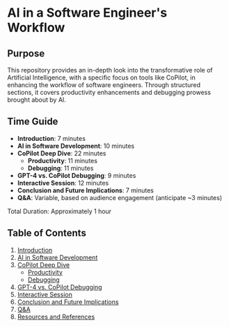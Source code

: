 # AI in a Software Engineer's Workflow

## Purpose

This repository provides an in-depth look into the transformative role of Artificial Intelligence, with a specific focus on tools like CoPilot, in enhancing the workflow of software engineers. Through structured sections, it covers productivity enhancements and debugging prowess brought about by AI.

## Time Guide

- **Introduction**: 7 minutes
- **AI in Software Development**: 10 minutes
- **CoPilot Deep Dive**: 22 minutes
  - **Productivity**: 11 minutes
  - **Debugging**: 11 minutes
- **GPT-4 vs. CoPilot Debugging**: 9 minutes
- **Interactive Session**: 12 minutes
- **Conclusion and Future Implications**: 7 minutes
- **Q&A**: Variable, based on audience engagement (anticipate ~3 minutes)

Total Duration: Approximately 1 hour

## Table of Contents

1. [Introduction](./Introduction/README.md)
2. [AI in Software Development](./AI_in_Software_Development/AI_Benefits.md)
3. [CoPilot Deep Dive](./CoPilot_Deep_Dive)
    - [Productivity](./CoPilot_Deep_Dive/Productivity)
    - [Debugging](./CoPilot_Deep_Dive/Debugging)
4. [GPT-4 vs. CoPilot Debugging](./GPT-4_vs_CoPilot_Debugging/debugging_comparison.md)
5. [Interactive Session](./Interactive_Session)
6. [Conclusion and Future Implications](./Conclusion_and_Future_Implications/conclusion.md)
7. [Q&A](./Q&A/questions.md)
8. [Resources and References](./Resources_and_References/resources.md)
